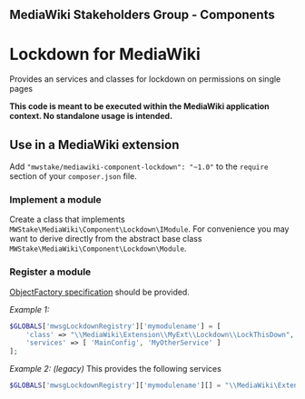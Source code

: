 ## MediaWiki Stakeholders Group - Components
# Lockdown for MediaWiki

Provides an services and classes for lockdown on permissions on single pages

**This code is meant to be executed within the MediaWiki application context. No standalone usage is intended.**

## Use in a MediaWiki extension

Add `"mwstake/mediawiki-component-lockdown": "~1.0"` to the `require` section of your `composer.json` file.

### Implement a module

Create a class that implements `MWStake\MediaWiki\Component\Lockdown\IModule`. For convenience you may want to derive directly from the abstract base class `MWStake\MediaWiki\Component\Lockdown\Module`.

### Register a module

[ObjectFactory specification](https://www.mediawiki.org/wiki/ObjectFactory) should be provided.

*Example 1:*
```php
$GLOBALS['mwsgLockdownRegistry']['mymodulename'] = [
    'class' => "\\MediaWiki\Extension\\MyExt\\Lockdown\\LockThisDown",
    'services' => [ 'MainConfig', 'MyOtherService' ]
];
```
*Example 2: (legacy)*
This provides the following services
```php
$GLOBALS['mwsgLockdownRegistry']['mymodulename'][] = "\\MediaWiki\Extension\\MyExt\\Lockdown\\LockThisDown::myCallback"
```
